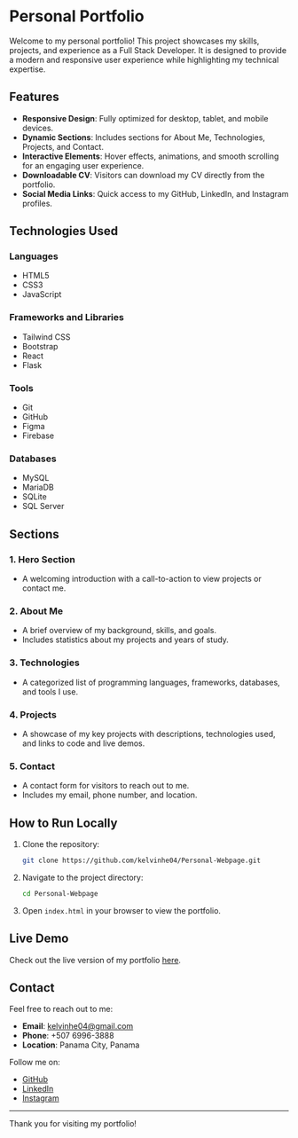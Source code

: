 # Personal Portfolio

Welcome to my personal portfolio! This project showcases my skills, projects, and experience as a Full Stack Developer. It is designed to provide a modern and responsive user experience while highlighting my technical expertise.

## Features

-   **Responsive Design**: Fully optimized for desktop, tablet, and mobile devices.
-   **Dynamic Sections**: Includes sections for About Me, Technologies, Projects, and Contact.
-   **Interactive Elements**: Hover effects, animations, and smooth scrolling for an engaging user experience.
-   **Downloadable CV**: Visitors can download my CV directly from the portfolio.
-   **Social Media Links**: Quick access to my GitHub, LinkedIn, and Instagram profiles.

## Technologies Used

### Languages

-   HTML5
-   CSS3
-   JavaScript

### Frameworks and Libraries

-   Tailwind CSS
-   Bootstrap
-   React
-   Flask

### Tools

-   Git
-   GitHub
-   Figma
-   Firebase

### Databases

-   MySQL
-   MariaDB
-   SQLite
-   SQL Server

## Sections

### 1. Hero Section

-   A welcoming introduction with a call-to-action to view projects or contact me.

### 2. About Me

-   A brief overview of my background, skills, and goals.
-   Includes statistics about my projects and years of study.

### 3. Technologies

-   A categorized list of programming languages, frameworks, databases, and tools I use.

### 4. Projects

-   A showcase of my key projects with descriptions, technologies used, and links to code and live demos.

### 5. Contact

-   A contact form for visitors to reach out to me.
-   Includes my email, phone number, and location.

## How to Run Locally

1. Clone the repository:

    ```bash
    git clone https://github.com/kelvinhe04/Personal-Webpage.git
    ```

2. Navigate to the project directory:

    ```bash
    cd Personal-Webpage
    ```

3. Open `index.html` in your browser to view the portfolio.

## Live Demo

Check out the live version of my portfolio [here](https://your-live-demo-link.com).

## Contact

Feel free to reach out to me:

-   **Email**: kelvinhe04@gmail.com
-   **Phone**: +507 6996-3888
-   **Location**: Panama City, Panama

Follow me on:

-   [GitHub](https://github.com/kelvinhe04)
-   [LinkedIn](https://www.linkedin.com/in/kelvin-he-256986289/)
-   [Instagram](https://www.instagram.com/khelvinw/)

---

Thank you for visiting my portfolio!

